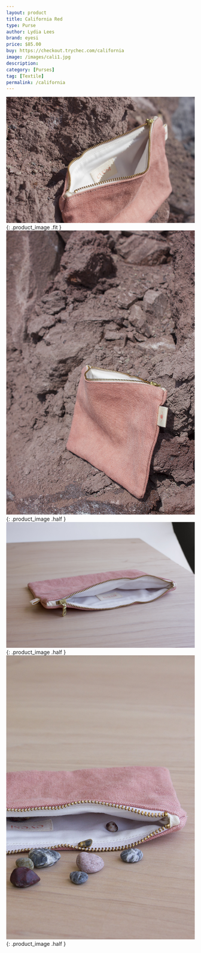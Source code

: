 ```yaml
---
layout: product
title: California Red
type: Purse
author: Lydia Lees
brand: eyesi
price: $85.00
buy: https://checkout.trychec.com/california
image: /images/cali1.jpg
description:
category: [Purses]
tag: [Textile]
permalink: /california
---
```

![](/images/cali2.jpg){: .product_image .fit }
![](/images/cali3.jpg){: .product_image .half }
![](/images/cali4.jpg){: .product_image .half }
![](/images/cali5.jpg){: .product_image .half }
